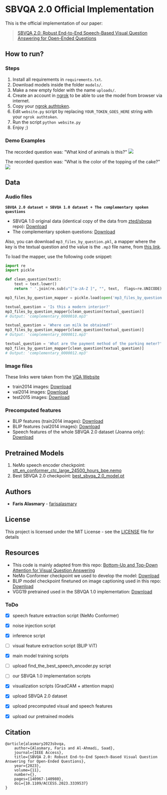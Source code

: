 # SBVQA 2.0 Official Implementation
This is the official implementation of our paper:
> [SBVQA 2.0: Robust End-to-End Speech-Based Visual Question Answering for Open-Ended Questions](https://ieeexplore.ieee.org/document/10343139)


## How to run?
### Steps
1. Install all requirements in `requirements.txt`.
2. Download models inside the folder `models/`.
3. Make a new empty folder with the name `uploads/`.
4. Create an account in [ngrok](https://ngrok.com) to be able to use the model from browser via internet.
5. Copy your [ngrok authtoken](https://dashboard.ngrok.com/get-started/your-authtoken).
6. Edit `website.py` script by replacing `YOUR_TOKEN_GOES_HERE` string with your `ngrok authtoken`.
7. Run the script `python website.py`
8. Enjoy ;)

### Demo Examples
The recorded question was: "What kind of animals is this?"
![](images/cat_sample_sbvqa2.0.gif)


The recorded question was: "What is the color of the topping of the cake?"
![](images/cake_sample_sbvqa2.0.gif)

## Data
### Audio files

**`SBVQA 2.0 dataset = SBVQA 1.0 dataset + The complementary spoken questions`**

- SBVQA 1.0 original data (identical copy of the data from [zted/sbvqa](https://github.com/zted/sbvqa) repo): [Download](https://drive.google.com/file/d/1-DzJbt5jwXGeRnvgTw2gTm4fC8PtLhCR/view)
- The complementary spoken questions: [Download](https://drive.google.com/file/d/1_YNontdvxKmF92AYW8XxSpLv37rst4OR/view)

Also, you can download `mp3_files_by_question.pkl`, a mapper where the key is the textual question and the value is the `.mp3` file name, from [this link](https://drive.google.com/file/d/1HtVK15wjj2MzQM5ApouZ6Kp-305eGptu/view).

To load the mapper, use the following code snippet:
```python
import re
import pickle

def clean_question(text):
    text = text.lower()
    return ' '.join(re.sub(u"[^a-zA-Z ]", "", text,  flags=re.UNICODE).split())

mp3_files_by_question_mapper = pickle.load(open('mp3_files_by_question.pkl', 'rb'))

textual_question = 'Is this a modern interior?'
mp3_files_by_question_mapper[clean_question(textual_question)]
# Output: 'complementary_0000010.mp3'

textual_question = 'Where can milk be obtained?'
mp3_files_by_question_mapper[clean_question(textual_question)]
# Output: 'complementary_0000011.mp3'

textual_question = 'What are the payment method of the parking meter?'
mp3_files_by_question_mapper[clean_question(textual_question)]
# Output: 'complementary_0000012.mp3'
```


### Image files
These links were taken from the [VQA Website](https://visualqa.org/download.html)
- train2014 images: [Download](http://images.cocodataset.org/zips/train2014.zip)
- val2014 images: [Download](http://images.cocodataset.org/zips/val2014.zip)
- test2015 images: [Download](http://images.cocodataset.org/zips/test2015.zip)


### Precomputed features
- BLIP features (train2014 images): [Download](https://drive.google.com/file/d/1-AR0Krjip2SYaKWY6dQvAhamVo91pUiJ/view?usp=sharing)
- BLIP features (val2014 images): [Download](https://drive.google.com/file/d/1-Q3dDlRue9dbDV3qwbGDaF6GNLm4rN9U/view?usp=sharing)
- Speech features of the whole SBVQA 2.0 dataset (Joanna only): [Download](https://drive.google.com/file/d/1Icdcw4rYyTzm4X3osAKNrsTXkyEHuMEq/view?usp=sharing)

## Pretrained Models
1. NeMo speech encoder checkpoint: [stt_en_conformer_ctc_large_24500_hours_bpe.nemo](https://drive.google.com/file/d/13mX_X3aS4MI_JX1UtYU0mIxXjaJFAzdZ/view)
2. Best SBVQA 2.0 checkpoint: [best_sbvqa_2.0_model.pt](https://drive.google.com/file/d/13j7T8dpKcjD499e6DGm4RL4UYjl1Kvvu/view)


## Authors

-   **Faris Alasmary** - [farisalasmary](https://github.com/farisalasmary)

## License

This project is licensed under the MIT License - see the [LICENSE](https://github.com/farisalasmary/sbvqa2.0/blob/master/LICENSE) file for details

## Resources
- This code is mainly adapted from this repo: [Bottom-Up and Top-Down Attention for Visual Question Answering](https://github.com/hengyuan-hu/bottom-up-attention-vqa)
- NeMo Conformer checkpoint we used to develop the model: [Download](https://drive.google.com/file/d/1-FD-pLvCSy_TZ7POQap_XzpzsuvDnIBv/view?usp=sharing)
- BLIP model checkpoint finetuned on image captioning used in this repo: [Download](https://drive.google.com/file/d/1f0W9YWAC_N28WxLO2D-b27csYfHQkBmC/view?usp=sharing)
- VGG19 pretrained used in the SBVQA 1.0 implementation: [Download](https://drive.google.com/file/d/11S80FXLrVvpFQyHrwLBQiZ-cfQ5YqePs/view?usp=sharing)


### ToDo

- [x] speech feature extraction script (NeMo Conformer)
- [x] noise injection script
- [x] inference script
- [ ] visual feature extraction script (BLIP ViT)
- [x] main model training scripts
- [ ] upload find_the_best_speech_encoder.py script
- [ ] our SBVQA 1.0 implementation scripts
- [x] visualization scripts (GradCAM + attention maps)
- [x] upload SBVQA 2.0 dataset
- [x] upload precomputed visual and speech features
- [x] upload our pretrained models


## Citation

```
@article{alasmary2023sbvqa,
	author={Alasmary, Faris and Al-Ahmadi, Saad},
	journal={IEEE Access},
	title={SBVQA 2.0: Robust End-to-End Speech-Based Visual Question Answering for Open-Ended Questions},
	year={2023},
	volume={11},
	number={},
	pages={140967-140980},
	doi={10.1109/ACCESS.2023.3339537}
}
```
